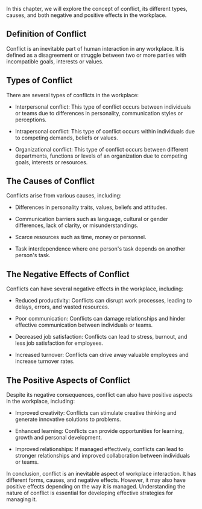 
In this chapter, we will explore the concept of conflict, its different types, causes, and both negative and positive effects in the workplace.

Definition of Conflict
----------------------

Conflict is an inevitable part of human interaction in any workplace. It is defined as a disagreement or struggle between two or more parties with incompatible goals, interests or values.

Types of Conflict
-----------------

There are several types of conflicts in the workplace:

* Interpersonal conflict: This type of conflict occurs between individuals or teams due to differences in personality, communication styles or perceptions.

* Intrapersonal conflict: This type of conflict occurs within individuals due to competing demands, beliefs or values.

* Organizational conflict: This type of conflict occurs between different departments, functions or levels of an organization due to competing goals, interests or resources.

The Causes of Conflict
----------------------

Conflicts arise from various causes, including:

* Differences in personality traits, values, beliefs and attitudes.

* Communication barriers such as language, cultural or gender differences, lack of clarity, or misunderstandings.

* Scarce resources such as time, money or personnel.

* Task interdependence where one person's task depends on another person's task.

The Negative Effects of Conflict
--------------------------------

Conflicts can have several negative effects in the workplace, including:

* Reduced productivity: Conflicts can disrupt work processes, leading to delays, errors, and wasted resources.

* Poor communication: Conflicts can damage relationships and hinder effective communication between individuals or teams.

* Decreased job satisfaction: Conflicts can lead to stress, burnout, and less job satisfaction for employees.

* Increased turnover: Conflicts can drive away valuable employees and increase turnover rates.

The Positive Aspects of Conflict
--------------------------------

Despite its negative consequences, conflict can also have positive aspects in the workplace, including:

* Improved creativity: Conflicts can stimulate creative thinking and generate innovative solutions to problems.

* Enhanced learning: Conflicts can provide opportunities for learning, growth and personal development.

* Improved relationships: If managed effectively, conflicts can lead to stronger relationships and improved collaboration between individuals or teams.

In conclusion, conflict is an inevitable aspect of workplace interaction. It has different forms, causes, and negative effects. However, it may also have positive effects depending on the way it is managed. Understanding the nature of conflict is essential for developing effective strategies for managing it.
